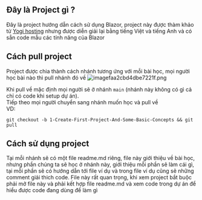 ## Đây là Project gì ?

Đây là project hướng dẫn cách sử dụng Blazor, project này được thàm khảo từ [Yogi hosting](https://www.yogihosting.com/blazor-first-application/) nhưng được diễn giải lại bằng tiếng Việt và tiếng Anh và có sẵn code mẫu các tính năng của Blazor 

## Cách pull project

Project được chia thành cách nhánh tương ứng với mỗi bài học, mọi người học bài nào thì pull nhánh đó về 
![imagefaa2cbd4dbe7221f.png](https://img.upanh.tv/2024/09/02/imagefaa2cbd4dbe7221f.png)

Khi pull về mặc định mọi người sẽ ở nhánh `main` (nhánh này không có gì cả chỉ có code khi setup dự án). <br>
Tiếp theo mọi người chuyển sang nhánh muốn học và pull về <br>
VD:
```
git checkout -b 1-Create-First-Project-And-Some-Basic-Concepts && git pull
```

## Cách sử dụng project 

Tại mỗi nhánh sẽ có một file readme.md riêng, file này giới thiệu về bài học, nhưng phần chúng ta sẽ học ở nhánh này, giới thiệu mỗi phần sẽ làm cái gì, tại mỗi phần sẽ có hướng dẫn tới file ví dụ và trong file ví dụ cũng sẽ những comment giải thich code. File này rất quan trọng, khi xem project bắt buộc phải mở file này và phải kết hợp file readme.md và xem code trong dự án để hiểu được code đang dùng để làm gì
